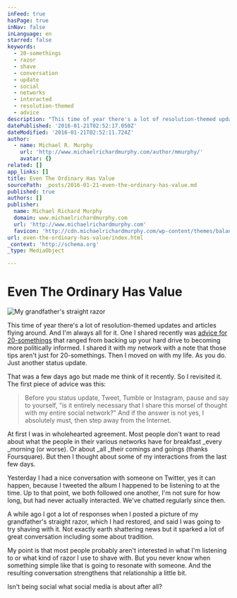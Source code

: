 ```yaml
---
inFeed: true
hasPage: true
inNav: false
inLanguage: en
starred: false
keywords:
  - 20-somethings
  - razor
  - shave
  - conversation
  - update
  - social
  - networks
  - interacted
  - resolution-themed
  - advice
description: "This time of year there's a lot of resolution-themed updates and articles flying around. And I'm always all for it. One I shared recently was advice for 20-somethings that ranged from backing up your hard drive to becoming more politically informed. I shared it with my network with a note that those tips aren't just for 20-somethings."
datePublished: '2016-01-21T02:52:17.050Z'
dateModified: '2016-01-21T02:52:11.724Z'
author:
  - name: Michael R. Murphy
    url: 'http://www.michaelrichardmurphy.com/author/mmurphy/'
    avatar: {}
related: []
app_links: []
title: Even The Ordinary Has Value
sourcePath: _posts/2016-01-21-even-the-ordinary-has-value.md
published: true
authors: []
publisher:
  name: Michael Richard Murphy
  domain: www.michaelrichardmurphy.com
  url: 'http://www.michaelrichardmurphy.com'
  favicon: 'http://cdn.michaelrichardmurphy.com/wp-content/themes/balance/images/favicon.ico'
url: even-the-ordinary-has-value/index.html
_context: 'http://schema.org'
_type: MediaObject

---
```

# Even The Ordinary Has Value
![My grandfather's straight razor](https://the-grid-user-content.s3-us-west-2.amazonaws.com/fcb648da-71aa-4062-a1f3-c33770bebf3b.jpg)

This time of year there's a lot of resolution-themed updates and articles flying around. And I'm always all for it. One I shared recently was [advice for 20-somethings][0] that ranged from backing up your hard drive to becoming more politically informed. I shared it with my network with a note that those tips aren't just for 20-somethings. Then I moved on with my life. As you do. Just another status update.

That was a few days ago but made me think of it recently. So I revisited it. The first piece of advice was this:

> Before you status update, Tweet, Tumble or Instagram, pause and say to yourself, "is it entirely necessary that I share this morsel of thought with my entire social network?" And if the answer is not yes, I absolutely must, then step away from the Internet.

At first I was in wholehearted agreement. Most people don't want to read about what the people in their various networks have for breakfast _every _morning (or worse). Or about _all _their comings and goings (thanks Foursquare). But then I thought about some of my interactions from the last few days.

Yesterday I had a nice conversation with someone on Twitter, yes it can happen, because I tweeted the album I happened to be listening to at the time. Up to that point, we both followed one another, I'm not sure for how long, but had never actually interacted. We've chatted regularly since then.

A while ago I got a lot of responses when I posted a picture of my grandfather's straight razor, which I had restored, and said I was going to try shaving with it. Not exactly earth shattering news but it sparked a lot of great conversation including some about tradition.

My point is that most people probably aren't interested in what I'm listening to or what kind of razor I use to shave with. But you never know when something simple like that is going to resonate with someone. And the resulting conversation strengthens that relationship a little bit.

Isn't being social what social media is about after all?

[0]: http://thoughtcatalog.com/2012/20-new-years-resolutions-for-20-somethings/